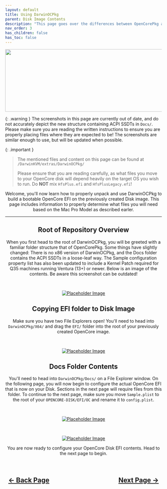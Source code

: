 ```yaml
---
layout: default
title: Using DarwinOCPkg
parent: Disk Image Contents
description: "This page goes over the differences between OpenCorePkg and DarwinOCPkg provided by Carnations Botanica."
nav_order: 3
has_children: false
has_toc: false
---
```


<style>
  .navigation-container {
    display: flex;
    justify-content: space-between;
    align-items: center;
    width: 100%;
  }
  
  .nav-button {
    margin: 10px;
  }

</style>

<p align="center">
  <img width="650" height="200" src="../../../assets/Headers/Header-DarwinOCPkg.png">
</p>

{: .warning }
The screenshots in this page are currently out of date, and do not accurately depict the new structure containing ACPI SSDTs in <code>Docs/</code>. Please make sure you are reading the written instructions to ensure you are properly placing files where they are expected to be! The screenshots are similar enough to use, but will be updated when possible.

{: .important }
> The mentioned files and content on this page can be found at 
> <code>/DarwinKVM/extras/DarwinOCPkg/</code>
> 
> Please ensure that you are reading carefully, as what files you move to your OpenCore disk will depend heavily on the target OS you wish to run. Do <b>NOT</b> mix <code>HfsPlus.efi</code> and <code>HfsPlusLegacy.efi</code>!
> 

<p align="center">Welcome, you'll now learn how to properly unpack and use DarwinOCPkg to build a bootable OpenCore EFI on the previously created Disk image. This page includes information to properly determine what files you will need based on the Mac Pro Model as described earler.</p>

<hr>

<h2 align="center">Root of Repository Overview</h2>
<p align="center">When you first head to the root of DarwinOCPkg, you will be greeted with a familiar folder structure that of OpenCorePkg. Some things have slightly changed: There is no x86 version of DarwinOCPkg, and the Docs folder contains the ACPI SSDTs in a loose-leaf way. The Sample configuration property list has also been updated to include a Kernel Patch required for Q35 machines running Ventura (13+) or newer. Below is an image of the contents. Be aware this screenshot can be outdated!</p>

<br>
<p align="center"><a href=""><img src="../../../assets/DarwinOCPkg/RepositoryRoot.png" alt="Placeholder Image"></a></p>

<h2 align="center">Copying EFI folder to Disk Image</h2>
<p align="center">Make sure you have two File Explorers open! You'll need to head into <code>DarwinOCPkg/X64/</code> and drag the <code>EFI/</code> folder into the root of your previously created OpenCore image.</p>

<br>
<p align="center"><a href=""><img src="../../../assets/DarwinOCPkg/DiskProvisionOCPkgInstallation.png" alt="Placeholder Image"></a></p>

<h2 align="center">Docs Folder Contents</h2>
<p align="center">You'll need to head into <code>DarwinOCPkg/Docs/</code> on a File Explorer window. On the following page, you will now begin to configure the actual OpenCore EFI that is now on your Disk. Sections in the next page will require files from this folder. To continue to the next page, make sure you move <code>Sample.plist</code> to the root of your <code>OPENCORE-DISK/EFI/OC</code> and rename it to <code>config.plist</code>.</p>

<br>
<p align="center"><a href=""><img src="../../../assets/DarwinOCPkg/DocsRoot.png" alt="Placeholder Image"></a></p>

<br>
<p align="center"><a href=""><img src="../../../assets/DarwinOCPkg/DiskProvisionOCPkgConfigInstall.png" alt="Placeholder Image"></a></p>

<p align="center">You are now ready to configure your OpenCore Disk EFI contents. Head to the next page to begin.</p>

<h2 align="center">
  <br>
  <div class="navigation-container">
    <a class="nav-button" href="../index">&larr; Back Page</a>
    <a class="nav-button" href="../../04-FilePlacement/index">Next Page &rarr;</a>
  </div>
  <br>
</h2>
